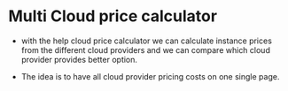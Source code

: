 # Multi Cloud price calculator

- with the help cloud price calculator we can calculate instance prices from the different cloud providers and we can compare which cloud provider provides better option.

- The idea is to have all cloud provider pricing costs on one single page.
